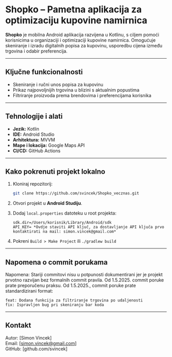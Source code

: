 # Shopko – Pametna aplikacija za optimizaciju kupovine namirnica

**Shopko** je mobilna Android aplikacija razvijena u Kotlinu, s ciljem pomoći korisnicima u organizaciji i optimizaciji kupovine namirnica. Omogućuje skeniranje i izradu digitalnih popisa za kupovinu, usporedbu cijena između trgovina i odabir preferencija.

---

## Ključne funkcionalnosti

- Skeniranje i ručni unos popisa za kupovinu
- Prikaz najpovoljnijih trgovina u blizini s aktualnim popustima
- Filtriranje proizvoda prema brendovima i preferencijama korisnika

---

## Tehnologije i alati

- **Jezik:** Kotlin
- **IDE:** Android Studio
- **Arhitektura:** MVVM
- **Mape i lokacija:** Google Maps API
- **CI/CD:** GitHub Actions

---

## Kako pokrenuti projekt lokalno

1. Kloniraj repozitorij:
   ```bash
   git clone https://github.com/svincek/Shopko_vecznas.git
   ```

2. Otvori projekt u **Android Studiju**.

3. Dodaj `local.properties` datoteku u root projekta:
   ```properties
   sdk.dir=/Users/korisnik/Library/Android/sdk
   API_KEY= *Ovdje staviti API ključ, za dostavljanje API ključa prvo kontaktirati na mail: simon.vincek@gmail.com*
   ```

4. Pokreni `Build > Make Project` ili `./gradlew build`

---

## Napomena o commit porukama

Napomena: Stariji commitovi nisu u potpunosti dokumentirani jer je projekt prvotno razvijan bez formalnih commit pravila. Od 1.5.2025. commit poruke prate preporučenu praksu.
Od 1.5.2025., commit poruke prate standardizirani format:
```
feat: Dodana funkcija za filtriranje trgovina po udaljenosti
fix: Ispravljen bug pri skeniranju bar koda
```

---

## Kontakt

Autor: [Simon Vincek]  
Email: [simon.vincek@gmail.com]  
GitHub: [github.com/svincek]
